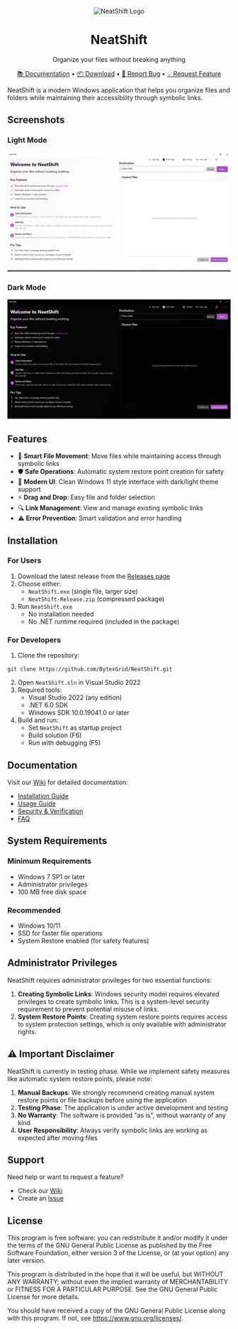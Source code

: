 <div align="center">
  <img src="icon.ico" alt="NeatShift Logo" width="128" height="128">
  <h1>NeatShift</h1>
  <p>Organize your files without breaking anything</p>
</div>

<p align="center">
  <a href="https://github.com/BytexGrid/NeatShift/wiki">📚 Documentation</a> •
  <a href="https://github.com/BytexGrid/NeatShift/releases">📦 Download</a> •
  <a href="https://github.com/BytexGrid/NeatShift/issues">🐛 Report Bug</a> •
  <a href="https://github.com/BytexGrid/NeatShift/issues">💡 Request Feature</a>
</p>

NeatShift is a modern Windows application that helps you organize files and folders while maintaining their accessibility through symbolic links.

## Screenshots

### Light Mode
![NeatShift Light Mode](lightmode.png)

### Dark Mode
![NeatShift Dark Mode](darkmode.png)

## Features

* 🔗 **Smart File Movement**: Move files while maintaining access through symbolic links
* 🛡️ **Safe Operations**: Automatic system restore point creation for safety
* 🎨 **Modern UI**: Clean Windows 11 style interface with dark/light theme support
* ⚡ **Drag and Drop**: Easy file and folder selection
* 🔍 **Link Management**: View and manage existing symbolic links
* ⚠️ **Error Prevention**: Smart validation and error handling

## Installation

### For Users

1. Download the latest release from the [Releases page](https://github.com/BytexGrid/NeatShift/releases)
2. Choose either:  
   * `NeatShift.exe` (single file, larger size)  
   * `NeatShift-Release.zip` (compressed package)
3. Run `NeatShift.exe`  
   * No installation needed  
   * No .NET runtime required (included in the package)

### For Developers

1. Clone the repository:  
```  
git clone https://github.com/BytexGrid/NeatShift.git  
```
2. Open `NeatShift.sln` in Visual Studio 2022
3. Required tools:  
   * Visual Studio 2022 (any edition)  
   * .NET 6.0 SDK  
   * Windows SDK 10.0.19041.0 or later
4. Build and run:  
   * Set `NeatShift` as startup project  
   * Build solution (F6)  
   * Run with debugging (F5)

## Documentation

Visit our [Wiki](https://github.com/BytexGrid/NeatShift/wiki) for detailed documentation:
- [Installation Guide](https://github.com/BytexGrid/NeatShift/wiki/Installation)
- [Usage Guide](https://github.com/BytexGrid/NeatShift/wiki/Usage-Guide)
- [Security & Verification](https://github.com/BytexGrid/NeatShift/wiki/Security-and-Verification)
- [FAQ](https://github.com/BytexGrid/NeatShift/wiki/FAQ)

## System Requirements

### Minimum Requirements

* Windows 7 SP1 or later
* Administrator privileges
* 100 MB free disk space

### Recommended

* Windows 10/11
* SSD for faster file operations
* System Restore enabled (for safety features)

## Administrator Privileges

NeatShift requires administrator privileges for two essential functions:

1. **Creating Symbolic Links**: Windows security model requires elevated privileges to create symbolic links. This is a system-level security requirement to prevent potential misuse of links.
2. **System Restore Points**: Creating system restore points requires access to system protection settings, which is only available with administrator rights.

## ⚠️ Important Disclaimer

NeatShift is currently in testing phase. While we implement safety measures like automatic system restore points, please note:

1. **Manual Backups**: We strongly recommend creating manual system restore points or file backups before using the application
2. **Testing Phase**: The application is under active development and testing
3. **No Warranty**: The software is provided "as is", without warranty of any kind
4. **User Responsibility**: Always verify symbolic links are working as expected after moving files

## Support

Need help or want to request a feature?

* Check our [Wiki](https://github.com/BytexGrid/NeatShift/wiki)
* Create an [Issue](https://github.com/BytexGrid/NeatShift/issues)

## License

This program is free software: you can redistribute it and/or modify it under the terms of the GNU General Public License as published by the Free Software Foundation, either version 3 of the License, or (at your option) any later version.

This program is distributed in the hope that it will be useful, but WITHOUT ANY WARRANTY; without even the implied warranty of MERCHANTABILITY or FITNESS FOR A PARTICULAR PURPOSE. See the GNU General Public License for more details.

You should have received a copy of the GNU General Public License along with this program. If not, see <https://www.gnu.org/licenses/>. 